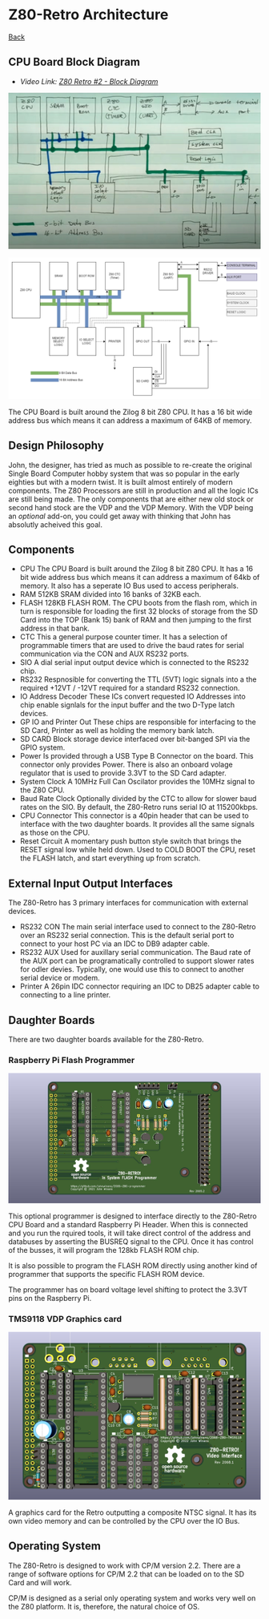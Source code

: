 # Z80-Retro Architecture

[Back](./README.md)

## CPU Board Block Diagram

- _Video Link: [Z80 Retro #2 - Block Diagram](https://www.youtube.com/watch?v=0qr3FNo16Gg)_

![Block Diagram](./assets/z80-retro-block-diagram-hand-drawn.jpeg)

![Formatted Block Diagram](./assets/z80_blockdiagram.drawio.png)

The CPU Board is built around the Zilog 8 bit Z80 CPU.  It has a 16 bit wide
address bus which means it can address a maximum of 64KB of memory.

## Design Philosophy

John, the designer, has tried as much as possible to re-create the original
Single Board Computer hobby system that was so popular in the early eighties but
with a modern twist.  It is built almost entirely of modern components.  The Z80
Processors are still in production and all the logic ICs are still being made.
The only components that are either new old stock or second hand stock are the
VDP and the VDP Memory.  With the VDP being an _optional_ add-on, you could get
away with thinking that John has absolutly acheived this goal.

## Components

- CPU
  The CPU Board is built around the Zilog 8 bit Z80 CPU.  It has a 16 bit wide
  address bus which means it can address a maximum of 64kb of memory. It also
  has a seperate IO Bus used to access peripherals.
- RAM
  512KB SRAM divided into 16 banks of 32KB each.
- FLASH
  128KB FLASH ROM.  The CPU boots from the flash rom, which in turn is
  responsible for loading the first 32 blocks of storage from the SD Card into
  the TOP (Bank 15) bank of RAM and then jumping to the first address in that
  bank.
- CTC
  This a general purpose counter timer.  It has a selection of programmable
  timers that are used to drive the baud rates for serial communication via the
  CON and AUX RS232 ports.
- SIO
  A dial serial input output device which is connected to the RS232 chip.
- RS232
  Respnosible for converting the TTL (5VT) logic signals into a the required
  +12VT / -12VT required for a standard RS232 connection.
- IO Address Decoder
  These ICs convert requested IO Addresses into chip enable signlals for the
  input buffer and the two D-Type latch devices.
- GP IO and Printer Out
  These chips are responsible for interfacing to the SD Card, Printer as well
  as holding the memory bank latch.
- SD CARD
  Block storage device interfaced over bit-banged SPI via the GPIO system.
- Power
  Is provided through a USB Type B Connector on the board.  This connector only
  provides Power.  There is also an onboard volage regulator that is used to
  provide 3.3VT to the SD Card adapter.
- System Clock
  A 10MHz Full Can Oscilator provides the 10MHz signal to the Z80 CPU.
- Baud Rate Clock
  Optionally divided by the CTC to allow for slower baud rates on the SIO.  By
  default, the Z80-Retro runs serial IO at 115200kbps.
- CPU Connector
  This connector is a 40pin header that can be used to interface with the two
  daughter boards.  It provides all the same signals as those on the CPU.
- Reset Circuit
  A momentary push button style switch that brings the RESET signal low while
  held down.  Used to COLD BOOT the CPU, reset the FLASH latch, and start
  everything up from scratch.

## External Input Output Interfaces

The Z80-Retro has 3 primary interfaces for communication with external devices.

- RS232 CON
  The main serial interface used to connect to the Z80-Retro over an RS232
  serial connection.  This is the default serial port to connect to your host
  PC via an IDC to DB9 adapter cable.
- RS232 AUX
  Used for auxillary serial communication.  The Baud rate of the AUX port can be
  programatically controlled to support slower rates for odler devies.
  Typically, one would use this to connect to another serial device or modem.
- Printer
  A 26pin IDC connector requiring an IDC to DB25 adapter cable to connecting to
  a line printer.

## Daughter Boards

There are two daughter boards available for the Z80-Retro.

### Raspberry Pi Flash Programmer

  ![Z80-Retro Programmer Board](./assets/2065-Z80-programmer.jpg)

  This optional programmer is designed to interface directly to the Z80-Retro
  CPU Board and a standard Raspberry Pi Header.  When this is connected and you
  run the rquired tools, it will take direct control of the address and
  databuses by asserting the BUSREQ signal to the CPU.  Once it has control of
  the busses, it will program the 128kb FLASH ROM chip.

  It is also possible to program the FLASH ROM directly using another kind of
  programmer that supports the specific FLASH ROM device.

  The programmer has on board voltage level shifting to protect the 3.3VT pins
  on the Raspberry Pi.

### TMS9118 VDP Graphics card

  ![Z80-Retro VDP Board](./assets/2068-Z80-TMS9118.png)

  A graphics card for the Retro outputting a composite NTSC signal.  It has its
  own video memory and can be controlled by the CPU over the IO Bus.

## Operating System

The Z80-Retro is designed to work with CP/M version 2.2.  There are a range of
software options for CP/M 2.2 that can be loaded on to the SD Card and will work.

CP/M is designed as a serial only operating system and works very well on the
Z80 platform.  It is, therefore, the natural choice of OS.
